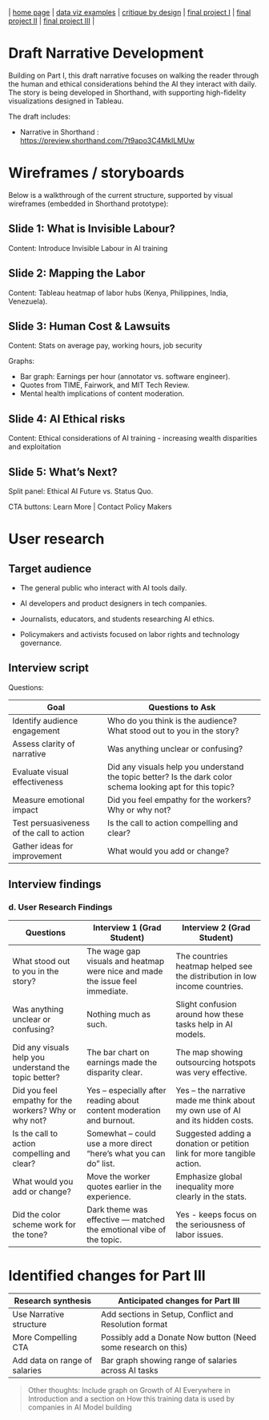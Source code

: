 | [home page](https://cmustudent.github.io/tswd-portfolio-templates/) | [data viz examples](dataviz-examples) | [critique by design](critique-by-design) | [final project I](final-project-part-one) | [final project II](final-project-part-two) | [final project III](final-project-part-three) |

# Draft Narrative Development

Building on Part I, this draft narrative focuses on walking the reader through the human and ethical considerations behind the AI they interact with daily. The story is being developed in Shorthand, with supporting high-fidelity visualizations designed in Tableau.

The draft includes:

- Narrative in Shorthand : https://preview.shorthand.com/7t9apo3C4MkILMUw



# Wireframes / storyboards

Below is a walkthrough of the current structure, supported by visual wireframes (embedded in Shorthand prototype):

## Slide 1: What is Invisible Labour?

Content: Introduce Invisible Labour in AI training


## Slide 2: Mapping the Labor

Content: Tableau heatmap of labor hubs (Kenya, Philippines, India, Venezuela).


## Slide 3: Human Cost & Lawsuits

Content: Stats on average pay, working hours, job security

Graphs: 

- Bar graph: Earnings per hour (annotator vs. software engineer).
- Quotes from TIME, Fairwork, and MIT Tech Review.
- Mental health implications of content moderation.

## Slide 4: AI Ethical risks

Content: Ethical considerations of AI training - increasing wealth disparities and exploitation

## Slide 5: What’s Next?

Split panel: Ethical AI Future vs. Status Quo.

CTA buttons: Learn More | Contact Policy Makers



# User research 

## Target audience

- The general public who interact with AI tools daily.

- AI developers and product designers in tech companies.

- Journalists, educators, and students researching AI ethics.

- Policymakers and activists focused on labor rights and technology governance.


## Interview script

Questions:



| Goal                                      | Questions to Ask                                                                                         |
|-------------------------------------------|----------------------------------------------------------------------------------------------------------|
| Identify audience engagement              | Who do you think is the audience? What stood out to you in the story?                                   |
| Assess clarity of narrative               | Was anything unclear or confusing?                                                                      |
| Evaluate visual effectiveness             | Did any visuals help you understand the topic better? Is the dark color schema looking apt for this topic? |
| Measure emotional impact                  | Did you feel empathy for the workers? Why or why not?                                                   |
| Test persuasiveness of the call to action | Is the call to action compelling and clear?                                                              |
| Gather ideas for improvement              | What would you add or change?                                                                            |


## Interview findings


### d. User Research Findings

| Questions                                              | Interview 1 (Grad Student)                                                              | Interview 2 (Grad Student)                                                  |
|--------------------------------------------------------|-------------------------------------------------------------------------------------------|----------------------------------------------------------------------------------------|
| What stood out to you in the story?                    | The wage gap visuals and heatmap were nice and made the issue feel immediate.     | The countries heatmap helped see the distribution in low income countries.                 |
| Was anything unclear or confusing?                     | Nothing much as such.                                 | Slight confusion around how these tasks help in AI models.            |
| Did any visuals help you understand the topic better?  | The bar chart on earnings made the disparity clear.                              | The map showing outsourcing hotspots was very effective.                            |
| Did you feel empathy for the workers? Why or why not?  | Yes – especially after reading about content moderation and burnout.          | Yes – the narrative made me think about my own use of AI and its hidden costs.        |
| Is the call to action compelling and clear?            | Somewhat – could use a more direct “here’s what you can do” list.                        | Suggested adding a donation or petition link for more tangible action.                |
| What would you add or change?                          | Move the worker quotes earlier in the experience.                                        | Emphasize global inequality more clearly in the stats.                                |
| Did the color scheme work for the tone?                | Dark theme was effective — matched the emotional vibe of the topic.                      | Yes - keeps focus on the seriousness of labor issues.                                 |




# Identified changes for Part III

| Research synthesis                       | Anticipated changes for Part III                                                |
|------------------------------------------|---------------------------------------------------------------------------------|
| Use Narrative structure | Add sections in Setup, Conflict and Resolution format |
| More Compelling CTA     |           Possibly add a Donate Now button (Need some research on this)                                                                |
|    Add data on range of salaries            |         Bar graph showing range of salaries across AI tasks                                     |


> Other thoughts: Include graph on Growth of AI Everywhere in Introduction and a section on How this training data is used by companies in AI Model building





